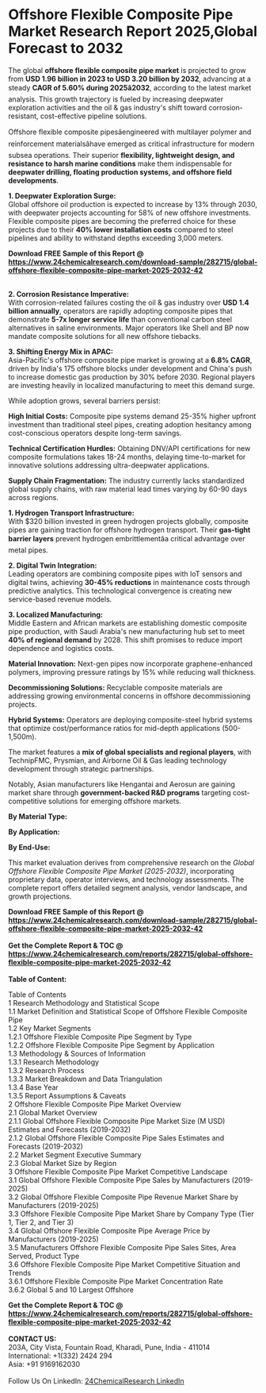 <h1>Offshore Flexible Composite Pipe Market Research Report 2025,Global Forecast to 2032</h1><p>The global <strong>offshore flexible composite pipe market</strong> is projected to grow from <strong>USD 1.96 billion in 2023 to USD 3.20 billion by 2032</strong>, advancing at a steady <strong>CAGR of 5.60% during 2025â2032</strong>, according to the latest market analysis. This growth trajectory is fueled by increasing deepwater exploration activities and the oil &amp; gas industry's shift toward corrosion-resistant, cost-effective pipeline solutions.</p><p>Offshore flexible composite pipesâengineered with multilayer polymer and reinforcement materialsâhave emerged as critical infrastructure for modern subsea operations. Their superior <strong>flexibility, lightweight design, and resistance to harsh marine conditions</strong> make them indispensable for <strong>deepwater drilling, floating production systems, and offshore field developments</strong>.</p><p><strong>1. Deepwater Exploration Surge:</strong><br>
Global offshore oil production is expected to increase by 13% through 2030, with deepwater projects accounting for 58% of new offshore investments. Flexible composite pipes are becoming the preferred choice for these projects due to their <strong>40% lower installation costs</strong> compared to steel pipelines and ability to withstand depths exceeding 3,000 meters.</p><div><b>Download FREE Sample of this Report @ 
            <a href="https://www.24chemicalresearch.com/download-sample/282715/global-offshore-flexible-composite-pipe-market-2025-2032-42">
            https://www.24chemicalresearch.com/download-sample/282715/global-offshore-flexible-composite-pipe-market-2025-2032-42</a></b></div><br><p><strong>2. Corrosion Resistance Imperative:</strong><br>
With corrosion-related failures costing the oil &amp; gas industry over <strong>USD 1.4 billion annually</strong>, operators are rapidly adopting composite pipes that demonstrate <strong>5-7x longer service life</strong> than conventional carbon steel alternatives in saline environments. Major operators like Shell and BP now mandate composite solutions for all new offshore tiebacks.</p><p><strong>3. Shifting Energy Mix in APAC:</strong><br>
Asia-Pacific's offshore composite pipe market is growing at a <strong>6.8% CAGR</strong>, driven by India's 175 offshore blocks under development and China's push to increase domestic gas production by 30% before 2030. Regional players are investing heavily in localized manufacturing to meet this demand surge.</p><p>While adoption grows, several barriers persist:</p><p><strong>High Initial Costs:</strong> Composite pipe systems demand 25-35% higher upfront investment than traditional steel pipes, creating adoption hesitancy among cost-conscious operators despite long-term savings.</p><p><strong>Technical Certification Hurdles:</strong> Obtaining DNV/API certifications for new composite formulations takes 18-24 months, delaying time-to-market for innovative solutions addressing ultra-deepwater applications.</p><p><strong>Supply Chain Fragmentation:</strong> The industry currently lacks standardized global supply chains, with raw material lead times varying by 60-90 days across regions.</p><p><strong>1. Hydrogen Transport Infrastructure:</strong><br>
With $320 billion invested in green hydrogen projects globally, composite pipes are gaining traction for offshore hydrogen transport. Their <strong>gas-tight barrier layers</strong> prevent hydrogen embrittlementâa critical advantage over metal pipes.</p><p><strong>2. Digital Twin Integration:</strong><br>
Leading operators are combining composite pipes with IoT sensors and digital twins, achieving <strong>30-45% reductions</strong> in maintenance costs through predictive analytics. This technological convergence is creating new service-based revenue models.</p><p><strong>3. Localized Manufacturing:</strong><br>
Middle Eastern and African markets are establishing domestic composite pipe production, with Saudi Arabia's new manufacturing hub set to meet <strong>40% of regional demand</strong> by 2028. This shift promises to reduce import dependence and logistics costs.</p><p><strong>Material Innovation:</strong> Next-gen pipes now incorporate graphene-enhanced polymers, improving pressure ratings by 15% while reducing wall thickness.</p><p><strong>Decommissioning Solutions:</strong> Recyclable composite materials are addressing growing environmental concerns in offshore decommissioning projects.</p><p><strong>Hybrid Systems:</strong> Operators are deploying composite-steel hybrid systems that optimize cost/performance ratios for mid-depth applications (500-1,500m).</p><p>The market features a <strong>mix of global specialists and regional players</strong>, with TechnipFMC, Prysmian, and Airborne Oil &amp; Gas leading technology development through strategic partnerships.</p><p>Notably, Asian manufacturers like Hengantai and Aerosun are gaining market share through <strong>government-backed R&amp;D programs</strong> targeting cost-competitive solutions for emerging offshore markets.</p><p><strong>By Material Type:</strong></p><p><strong>By Application:</strong></p><p><strong>By End-Use:</strong></p><p>This market evaluation derives from comprehensive research on the <em>Global Offshore Flexible Composite Pipe Market (2025-2032)</em>, incorporating proprietary data, operator interviews, and technology assessments. The complete report offers detailed segment analysis, vendor landscape, and growth projections.</p><div><b>Download FREE Sample of this Report @ 
            <a href="https://www.24chemicalresearch.com/download-sample/282715/global-offshore-flexible-composite-pipe-market-2025-2032-42">
            https://www.24chemicalresearch.com/download-sample/282715/global-offshore-flexible-composite-pipe-market-2025-2032-42</a></b></div><br><div><b>Get the Complete Report & TOC @ 
            <a href="https://www.24chemicalresearch.com/reports/282715/global-offshore-flexible-composite-pipe-market-2025-2032-42">
            https://www.24chemicalresearch.com/reports/282715/global-offshore-flexible-composite-pipe-market-2025-2032-42</a></b></div><br>
            <b>Table of Content:</b><p>Table of Contents<br />
1 Research Methodology and Statistical Scope<br />
1.1 Market Definition and Statistical Scope of Offshore Flexible Composite Pipe<br />
1.2 Key Market Segments<br />
1.2.1 Offshore Flexible Composite Pipe Segment by Type<br />
1.2.2 Offshore Flexible Composite Pipe Segment by Application<br />
1.3 Methodology & Sources of Information<br />
1.3.1 Research Methodology<br />
1.3.2 Research Process<br />
1.3.3 Market Breakdown and Data Triangulation<br />
1.3.4 Base Year<br />
1.3.5 Report Assumptions & Caveats<br />
2 Offshore Flexible Composite Pipe Market Overview<br />
2.1 Global Market Overview<br />
2.1.1 Global Offshore Flexible Composite Pipe Market Size (M USD) Estimates and Forecasts (2019-2032)<br />
2.1.2 Global Offshore Flexible Composite Pipe Sales Estimates and Forecasts (2019-2032)<br />
2.2 Market Segment Executive Summary<br />
2.3 Global Market Size by Region<br />
3 Offshore Flexible Composite Pipe Market Competitive Landscape<br />
3.1 Global Offshore Flexible Composite Pipe Sales by Manufacturers (2019-2025)<br />
3.2 Global Offshore Flexible Composite Pipe Revenue Market Share by Manufacturers (2019-2025)<br />
3.3 Offshore Flexible Composite Pipe Market Share by Company Type (Tier 1, Tier 2, and Tier 3)<br />
3.4 Global Offshore Flexible Composite Pipe Average Price by Manufacturers (2019-2025)<br />
3.5 Manufacturers Offshore Flexible Composite Pipe Sales Sites, Area Served, Product Type<br />
3.6 Offshore Flexible Composite Pipe Market Competitive Situation and Trends<br />
3.6.1 Offshore Flexible Composite Pipe Market Concentration Rate<br />
3.6.2 Global 5 and 10 Largest Offshore </p><div><b>Get the Complete Report & TOC @ 
            <a href="https://www.24chemicalresearch.com/reports/282715/global-offshore-flexible-composite-pipe-market-2025-2032-42">
            https://www.24chemicalresearch.com/reports/282715/global-offshore-flexible-composite-pipe-market-2025-2032-42</a></b></div><br><b>CONTACT US:</b><br>
            203A, City Vista, Fountain Road, Kharadi, Pune, India - 411014<br>
            International: +1(332) 2424 294<br>
            Asia: +91 9169162030 <br><br>
            Follow Us On LinkedIn: <a href="https://www.linkedin.com/company/24chemicalresearch/">24ChemicalResearch LinkedIn</a>